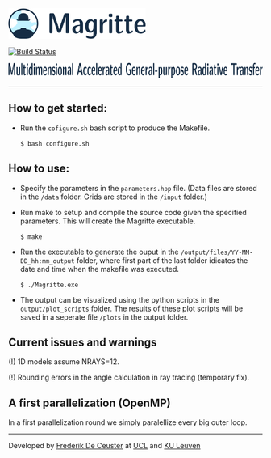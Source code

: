 <img src="/docs/Images/Magritte_logo.png" height="60">

[![Build Status](https://travis-ci.com/UCL/Magritte.svg?token=j3NNTbFLxGaJNsSoKgCz&branch=master)](https://travis-ci.com/UCL/Magritte)

<img src="/docs/Images/Magritte_name.png" height="30">

---

## How to get started:

- Run the `cofigure.sh` bash script to produce the Makefile.
  ```
  $ bash configure.sh
  ```


## How to use:

- Specify the parameters in the `parameters.hpp` file.
  (Data files are stored in the `/data` folder.
   Grids are stored in the `/input` folder.)

- Run make to setup and compile the source code given the specified parameters.
  This will create the Magritte executable.
  ```
  $ make
  ```

- Run the executable to generate the ouput in the `/output/files/YY-MM-DD_hh:mm_output` folder,
  where first part of the last folder idicates the date and time when the makefile was executed.
  ```
  $ ./Magritte.exe
  ```

- The output can be visualized using the python scripts in the `output/plot_scripts` folder.
  The results of these plot scripts will be saved in a seperate file `/plots` in the output folder.



## Current issues and warnings

(!) 1D models assume NRAYS=12.

(!) Rounding errors in the angle calculation in ray tracing (temporary fix).



## A first parallelization (OpenMP)

In a first parallelization round we simply paralellize every big outer loop.



---



Developed by [Frederik De Ceuster](https://github.com/FrederikDeCeuster) at [UCL](https://github.com/ucl) and [KU Leuven](https://github.com/IvS-KULeuven)
